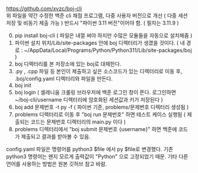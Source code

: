 https://github.com/xvzc/boj-cli  
위 파일을 약간 수정한 백준 cli 채점 프로그램, 다중 사용자 버전으로 개선 ( 다중 세션 저장 및 비동기 제출 가능 )
반드시 "파이썬 3.11 버전"이어야 함. ( 필자는 3.11.9 ) 

0. pip install boj-cli ( 파일은 내껄 써야 하지만 수많은 모듈들을 자동으로 설치해줌 )
1. 파이썬 설치 위치/Lib/site-packages 안에 boj 디렉터리가 생겼을 것이다. ( 내 경로 : ~/AppData/Local/Programs/Python/Python311/Lib/site-packages/boj )
2. boj 디렉터리를 본 저장소에 있는 boj로 대체한다.
3. .py , .cpp 파일 등 본인이 제출하고 싶은 소스코드가 있는 디렉터리로 이동 후, .boj/config.yaml 디렉터리와 파일을 만든다.
4. boj init
5. boj login ( 셀레니움 크롤링 브라우저에 백준 로그인 창이 뜬다. 로그인하면 ~/boj-cli/username 디렉터리에 암호화된 세션값과 키가 저장된다 )
6. boj add 문제번호 -t py -f  ( 파이썬 기준, problems/문제번호 디렉터리 생성됨 )
7. problems 디렉터리로 이동 후 "boj run 문제번호" 하면 테스트 케이스 실행됨 ( 제출되는 코드는 문제번호 디렉터리의 main.py 이다 )
8. problems 디렉터리에서 "boj submit 문제번호 {username}" 하면 백준에 코드가 제출되고 결과를 받아볼 수 있음.

config.yaml 파일은 명령어를 python3 $file 에서 py $file로 변경했다. 기존 python3 명령어는 왠지 모르게 출력값이 "Python" 으로 고정되었기 때문.
기타 다른 언어를 사용하는 방법은 원본 깃허브 참고 바람.
